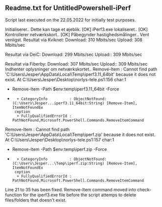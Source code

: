 Readme.txt for UntitledPowershell-iPerf
-------------------------------------------
Script last executed on the 22.05.2022 for initially test purposes.

Initialiserer.. Dette kan tage et øjeblik. [OK]
iPerf3.exe lokaliseret.. [OK]
Kontrollerer netværkskort.. [OK]
Påbegynder hastighedsmålinger.. Vent venligst.
Resultat via Kviknet:
Download: 310 Mbits/sec
Upload: 308 Mbits/sec

Resultat via DeiC:
Download: 299 Mbits/sec
Upload:: 309 Mbits/sec

Resultat via Fiberby:
Download: 307 Mbits/sec
Upload:: 309 Mbits/sec
Indhenter oplysninger om netværkskortet..
Remove-Item : Cannot find path 'C:\Users\Jesper\AppData\Local\Temp\iperf3.11_64bit' because it does not exist.
At C:\Users\Jesper\Desktop\norlys-tele.ps1:156 char:1
+ Remove-Item -Path $env:temp\iperf3.11_64bit -Force
+ ~~~~~~~~~~~~~~~~~~~~~~~~~~~~~~~~~~~~~~~~~~~~~~~~~~
    + CategoryInfo          : ObjectNotFound: (C:\Users\Jesper...iperf3.11_64bit:String) [Remove-Item], ItemNotFoundEx
   ception
    + FullyQualifiedErrorId : PathNotFound,Microsoft.PowerShell.Commands.RemoveItemCommand

Remove-Item : Cannot find path 'C:\Users\Jesper\AppData\Local\Temp\iperf.zip' because it does not exist.
At C:\Users\Jesper\Desktop\norlys-tele.ps1:157 char:1
+ Remove-Item -Path $env:temp\iperf.zip -Force
+ ~~~~~~~~~~~~~~~~~~~~~~~~~~~~~~~~~~~~~~~~~~~~
    + CategoryInfo          : ObjectNotFound: (C:\Users\Jesper...\Temp\iperf.zip:String) [Remove-Item], ItemNotFoundEx
   ception
    + FullyQualifiedErrorId : PathNotFound,Microsoft.PowerShell.Commands.RemoveItemCommand

Line 21 to 35 has been fixed. Remove-Item command moved into check-function for the iperf3.exe file before the script attemps to delete files/folders that doesn't exist.
